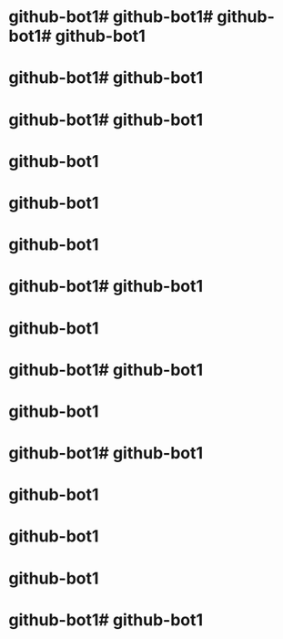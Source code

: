 # github-bot1# github-bot1# github-bot1# github-bot1
# github-bot1# github-bot1

# github-bot1# github-bot1
# github-bot1



# github-bot1
# github-bot1
# github-bot1# github-bot1
# github-bot1
# github-bot1# github-bot1
# github-bot1
# github-bot1# github-bot1

# github-bot1
# github-bot1
# github-bot1
# github-bot1# github-bot1
